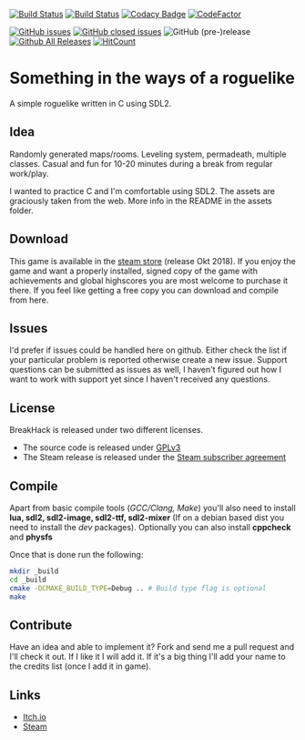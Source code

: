 [![Build Status](https://travis-ci.org/Oliveshark/breakhack.svg?branch=master)](https://travis-ci.org/Oliveshark/breakhack)
[![Build Status](https://ci.appveyor.com/api/projects/status/2nvna97cmm4cf535?svg=true)](https://ci.appveyor.com/project/Oliveshark/breakhack)
[![Codacy Badge](https://api.codacy.com/project/badge/Grade/fc02d56fa7194e61b2c7d260fd2e4186)](https://www.codacy.com/app/Oliveshark/breakhack?utm_source=github.com&amp;utm_medium=referral&amp;utm_content=Oliveshark/breakhack&amp;utm_campaign=Badge_Grade)
[![CodeFactor](https://www.codefactor.io/repository/github/oliveshark/breakhack/badge/master)](https://www.codefactor.io/repository/github/oliveshark/breakhack/overview/master)
<!--[![Coverity Scan](https://scan.coverity.com/projects/15218/badge.svg)](https://scan.coverity.com/projects/oliveshark-breakhack)-->
[![GitHub issues](https://img.shields.io/github/issues/oliveshark/breakhack.svg)](https://github.com/oliveshark/breakhack/issues)
[![GitHub closed issues](https://img.shields.io/github/issues-closed/oliveshark/breakhack.svg)](https://github.com/oliveshark/breakhack/issues)
![GitHub (pre-)release](https://img.shields.io/github/release/oliveshark/breakhack/all.svg)
[![Github All Releases](https://img.shields.io/github/downloads/oliveshark/breakhack/total.svg)](https://github.com/oliveshark/breakhack/releases)
[![HitCount](http://hits.dwyl.io/oliveshark/breakhack.svg)](http://hits.dwyl.io/oliveshark/breakhack)

Something in the ways of a roguelike
================================

A simple roguelike written in C using SDL2.

Idea
----
Randomly generated maps/rooms. Leveling system, permadeath,
multiple classes. Casual and fun for 10-20 minutes during a break
from regular work/play.

I wanted to practice C and I'm comfortable using SDL2. The assets
are graciously taken from the web. More info in the README in the
assets folder.

Download
--------
This game is available in the [steam store](https://store.steampowered.com/app/931040/BreakHack/) (release Okt 2018).
If you enjoy the game and want a properly installed, signed copy of the game with achievements and
global highscores you are most welcome to purchase it there.
If you feel like getting a free copy you can download and compile from here.

Issues
------
I'd prefer if issues could be handled here on github. Either check the list if your particular problem is reported
otherwise create a new issue. Support questions can be submitted as issues as well, I haven't figured out how I want to
work with support yet since I haven't received any questions.

License
-------
BreakHack is released under two different licenses.

- The source code is released under [GPLv3](https://github.com/oliveshark/breakhack/blob/master/LICENSE.txt)
- The Steam release is released under the [Steam subscriber agreement](https://store.steampowered.com/subscriber_agreement/)

Compile
-------
Apart from basic compile tools (*GCC/Clang, Make*) you'll also need to install **lua, sdl2, sdl2-image, sdl2-ttf, sdl2-mixer** (If on a debian based dist you need to install the *dev* packages).
Optionally you can also install **cppcheck** and **physfs**

Once that is done run the following:
```bash
mkdir _build
cd _build
cmake -DCMAKE_BUILD_TYPE=Debug .. # Build type flag is optional
make
```

Contribute
----------
Have an idea and able to implement it? Fork and send me a pull request and
I'll check it out. If I like it I will add it. If it's a big thing I'll add 
your name to the credits list (once I add it in game).

Links
-----

- [Itch.io](https://store.steampowered.com/app/931040/BreakHack/)
- [Steam](https://liquidityc.itch.io/breakhack)
